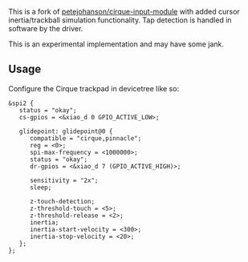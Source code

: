 This is a fork of [petejohanson/cirque-input-module](https://github.com/petejohanson/cirque-input-module) with added cursor inertia/trackball simulation functionality. Tap detection is handled in software by the driver.

This is an experimental implementation and may have some jank.

## Usage

Configure the Cirque trackpad in devicetree like so:

```devicetree
&spi2 {
   status = "okay";
   cs-gpios = <&xiao_d 0 GPIO_ACTIVE_LOW>;

   glidepoint: glidepoint@0 {
      compatible = "cirque,pinnacle";
      reg = <0>;
      spi-max-frequency = <1000000>;
      status = "okay";
      dr-gpios = <&xiao_d 7 (GPIO_ACTIVE_HIGH)>;

      sensitivity = "2x";
      sleep;

      z-touch-detection;
      z-threshold-touch = <5>;
      z-threshold-release = <2>;
      inertia;
      inertia-start-velocity = <300>;
      inertia-stop-velocity = <20>;
   };
};
```
